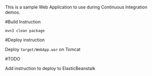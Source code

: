 This is a sample Web Application to use during Continuous Integration demos.

#Build Instruction
  
  
  




```
mvn3 clean package
```



#Deploy instruction



Deploy ```target/WebApp.war``` on Tomcat
 
#TODO
 
Add instruction to deploy to ElasticBeanstalk
